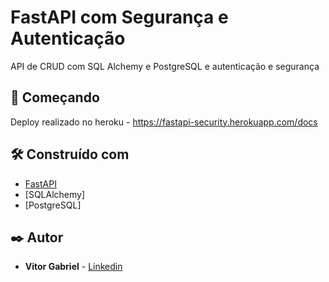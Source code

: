 # FastAPI com Segurança e Autenticação

API de CRUD com SQL Alchemy e PostgreSQL e autenticação e segurança

## 🚀 Começando

Deploy realizado no heroku - https://fastapi-security.herokuapp.com/docs
## 🛠️ Construído com

* [FastAPI](https://fastapi.tiangolo.com/)
* [SQLAlchemy]
* [PostgreSQL]

## ✒️ Autor

* **Vitor Gabriel** - [Linkedin](https://www.linkedin.com/in/vitor-gabriel-220445203/)